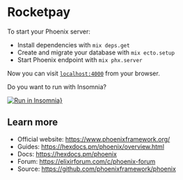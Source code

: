 # Rocketpay

To start your Phoenix server:

  * Install dependencies with `mix deps.get`
  * Create and migrate your database with `mix ecto.setup`
  * Start Phoenix endpoint with `mix phx.server`

Now you can visit [`localhost:4000`](http://localhost:4000) from your browser.

Do you want to run with Insomnia?

[![Run in Insomnia}](https://insomnia.rest/images/run.svg)](https://insomnia.rest/run/?label=Rocketpay&uri=https%3A%2F%2Fraw.githubusercontent.com%2Fjfelipearaujo%2Fnlw4_rocketpay%2Fmain%2Finsomnia%2FInsomnia_2021-02-25.json)

## Learn more

  * Official website: https://www.phoenixframework.org/
  * Guides: https://hexdocs.pm/phoenix/overview.html
  * Docs: https://hexdocs.pm/phoenix
  * Forum: https://elixirforum.com/c/phoenix-forum
  * Source: https://github.com/phoenixframework/phoenix
